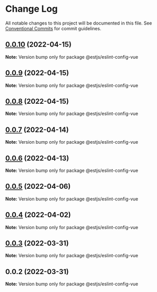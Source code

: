 # Change Log

All notable changes to this project will be documented in this file.
See [Conventional Commits](https://conventionalcommits.org) for commit guidelines.

## [0.0.10](https://github.com/ventjs/eslint-config/compare/v0.0.9...v0.0.10) (2022-04-15)

**Note:** Version bump only for package @estjs/eslint-config-vue





## [0.0.9](https://github.com/ventjs/eslint-config/compare/v0.0.8...v0.0.9) (2022-04-15)

**Note:** Version bump only for package @estjs/eslint-config-vue





## [0.0.8](https://github.com/ventjs/eslint-config/compare/v0.0.7...v0.0.8) (2022-04-15)

**Note:** Version bump only for package @estjs/eslint-config-vue





## [0.0.7](https://github.com/ventjs/eslint-config/compare/v0.0.6...v0.0.7) (2022-04-14)

**Note:** Version bump only for package @estjs/eslint-config-vue





## [0.0.6](https://github.com/ventjs/eslint-config/compare/v0.0.5...v0.0.6) (2022-04-13)

**Note:** Version bump only for package @estjs/eslint-config-vue





## [0.0.5](https://github.com/ventjs/eslint-config/compare/v0.0.4...v0.0.5) (2022-04-06)

**Note:** Version bump only for package @estjs/eslint-config-vue





## [0.0.4](https://github.com/ventjs/eslint-config/compare/v0.0.3...v0.0.4) (2022-04-02)

**Note:** Version bump only for package @estjs/eslint-config-vue





## [0.0.3](https://github.com/estjs/eslint-config/compare/v0.0.2...v0.0.3) (2022-03-31)

**Note:** Version bump only for package @estjs/eslint-config-vue





## 0.0.2 (2022-03-31)

**Note:** Version bump only for package @estjs/eslint-config-vue
